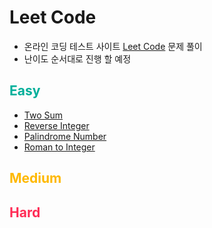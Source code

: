 # Leet Code

- 온라인 코딩 테스트 사이트 [Leet Code](https://leetcode.com/problemset/all/?page=1) 문제 풀이
- 난이도 순서대로 진행 할 예정

<h2 style="color:#02AF9A">Easy</h2>
<ul>
    <li><a href="https://github.com/preview-test/leetcode/tree/main/Easy">Two Sum</a></li>
    <li><a href="https://github.com/preview-test/leetcode/tree/main/Easy">Reverse Integer</a></li>
    <li><a href="https://github.com/preview-test/leetcode/tree/main/Easy">Palindrome Number</a></li>
    <li><a href="https://github.com/preview-test/leetcode/tree/main/Easy">Roman to Integer</a></li>
</ul>

<h2 style="color:#FEB800">Medium</h2>

<h2 style="color:#FF2C55">Hard</h2>
